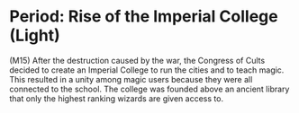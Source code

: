 # Period: Rise of the Imperial College (Light)

(M15) After the destruction caused by the war, the Congress of Cults decided to
create an Imperial College to run the cities and to teach magic. This resulted
in a unity among magic users because they were all connected to the school.  The
college was founded above an ancient library that only the highest ranking
wizards are given access to.
